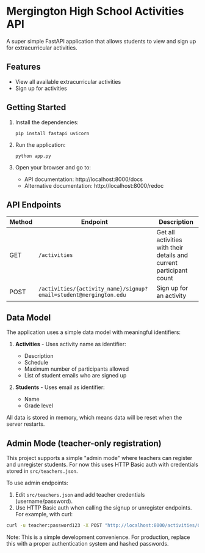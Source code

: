 # Mergington High School Activities API

A super simple FastAPI application that allows students to view and sign up for extracurricular activities.

## Features

- View all available extracurricular activities
- Sign up for activities

## Getting Started

1. Install the dependencies:

   ```
   pip install fastapi uvicorn
   ```

2. Run the application:

   ```
   python app.py
   ```

3. Open your browser and go to:
   - API documentation: http://localhost:8000/docs
   - Alternative documentation: http://localhost:8000/redoc

## API Endpoints

| Method | Endpoint                                                          | Description                                                         |
| ------ | ----------------------------------------------------------------- | ------------------------------------------------------------------- |
| GET    | `/activities`                                                     | Get all activities with their details and current participant count |
| POST   | `/activities/{activity_name}/signup?email=student@mergington.edu` | Sign up for an activity                                             |

## Data Model

The application uses a simple data model with meaningful identifiers:

1. **Activities** - Uses activity name as identifier:

   - Description
   - Schedule
   - Maximum number of participants allowed
   - List of student emails who are signed up

2. **Students** - Uses email as identifier:
   - Name
   - Grade level

All data is stored in memory, which means data will be reset when the server restarts.

## Admin Mode (teacher-only registration)

This project supports a simple "admin mode" where teachers can register and
unregister students. For now this uses HTTP Basic auth with credentials stored
in `src/teachers.json`.

To use admin endpoints:

1. Edit `src/teachers.json` and add teacher credentials (username/password).
2. Use HTTP Basic auth when calling the signup or unregister endpoints. For
   example, with curl:

```bash
curl -u teacher:password123 -X POST "http://localhost:8000/activities/Chess%20Club/signup?email=student@mergington.edu"
```

Note: This is a simple development convenience. For production, replace this
with a proper authentication system and hashed passwords.


